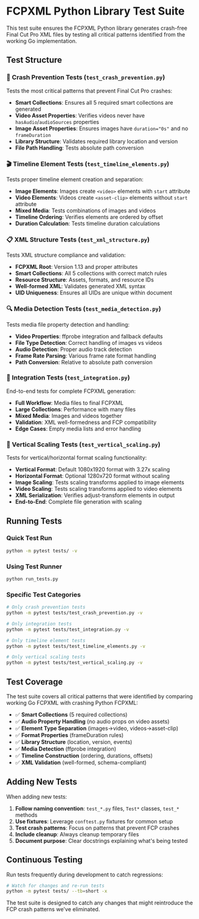 # FCPXML Python Library Test Suite

This test suite ensures the FCPXML Python library generates crash-free Final Cut Pro XML files by testing all critical patterns identified from the working Go implementation.

## Test Structure

### 🚨 Crash Prevention Tests (`test_crash_prevention.py`)
Tests the most critical patterns that prevent Final Cut Pro crashes:
- **Smart Collections**: Ensures all 5 required smart collections are generated
- **Video Asset Properties**: Verifies videos never have `hasAudio`/`audioSources` properties
- **Image Asset Properties**: Ensures images have `duration="0s"` and no `frameDuration`
- **Library Structure**: Validates required library location and version
- **File Path Handling**: Tests absolute path conversion

### 🎬 Timeline Element Tests (`test_timeline_elements.py`)
Tests proper timeline element creation and separation:
- **Image Elements**: Images create `<video>` elements with `start` attribute
- **Video Elements**: Videos create `<asset-clip>` elements without `start` attribute
- **Mixed Media**: Tests combinations of images and videos
- **Timeline Ordering**: Verifies elements are ordered by offset
- **Duration Calculation**: Tests timeline duration calculations

### 📋 XML Structure Tests (`test_xml_structure.py`)
Tests XML structure compliance and validation:
- **FCPXML Root**: Version 1.13 and proper attributes
- **Smart Collections**: All 5 collections with correct match rules
- **Resource Structure**: Assets, formats, and resource IDs
- **Well-formed XML**: Validates generated XML syntax
- **UID Uniqueness**: Ensures all UIDs are unique within document

### 🔍 Media Detection Tests (`test_media_detection.py`)
Tests media file property detection and handling:
- **Video Properties**: ffprobe integration and fallback defaults
- **File Type Detection**: Correct handling of images vs videos
- **Audio Detection**: Proper audio track detection
- **Frame Rate Parsing**: Various frame rate format handling
- **Path Conversion**: Relative to absolute path conversion

### 🔗 Integration Tests (`test_integration.py`)
End-to-end tests for complete FCPXML generation:
- **Full Workflow**: Media files to final FCPXML
- **Large Collections**: Performance with many files
- **Mixed Media**: Images and videos together
- **Validation**: XML well-formedness and FCP compatibility
- **Edge Cases**: Empty media lists and error handling

### 📱 Vertical Scaling Tests (`test_vertical_scaling.py`)
Tests for vertical/horizontal format scaling functionality:
- **Vertical Format**: Default 1080x1920 format with 3.27x scaling
- **Horizontal Format**: Optional 1280x720 format without scaling
- **Image Scaling**: Tests scaling transforms applied to image elements
- **Video Scaling**: Tests scaling transforms applied to video elements
- **XML Serialization**: Verifies adjust-transform elements in output
- **End-to-End**: Complete file generation with scaling

## Running Tests

### Quick Test Run
```bash
python -m pytest tests/ -v
```

### Using Test Runner
```bash
python run_tests.py
```

### Specific Test Categories
```bash
# Only crash prevention tests
python -m pytest tests/test_crash_prevention.py -v

# Only integration tests  
python -m pytest tests/test_integration.py -v

# Only timeline element tests
python -m pytest tests/test_timeline_elements.py -v

# Only vertical scaling tests
python -m pytest tests/test_vertical_scaling.py -v
```

## Test Coverage

The test suite covers all critical patterns that were identified by comparing working Go FCPXML with crashing Python FCPXML:

- ✅ **Smart Collections** (5 required collections)
- ✅ **Audio Property Handling** (no audio props on video assets)
- ✅ **Element Type Separation** (images→video, videos→asset-clip)
- ✅ **Format Properties** (frameDuration rules)
- ✅ **Library Structure** (location, version, events)
- ✅ **Media Detection** (ffprobe integration)
- ✅ **Timeline Construction** (ordering, durations, offsets)
- ✅ **XML Validation** (well-formed, schema-compliant)

## Adding New Tests

When adding new tests:

1. **Follow naming convention**: `test_*.py` files, `Test*` classes, `test_*` methods
2. **Use fixtures**: Leverage `conftest.py` fixtures for common setup
3. **Test crash patterns**: Focus on patterns that prevent FCP crashes
4. **Include cleanup**: Always cleanup temporary files
5. **Document purpose**: Clear docstrings explaining what's being tested

## Continuous Testing

Run tests frequently during development to catch regressions:

```bash
# Watch for changes and re-run tests
python -m pytest tests/ --tb=short -x
```

The test suite is designed to catch any changes that might reintroduce the FCP crash patterns we've eliminated.